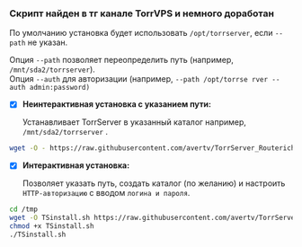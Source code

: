 ### Скрипт найден в тг канале TorrVPS и немного доработан

По умолчанию установка будет использовать `/opt/torrserver`, если `--path` не указан.  

Опция `--path` позволяет переопределить путь (например, `/mnt/sda2/torrserver`).  
Опция `--auth` для авторизации (например, `--path /opt/torrse
rver --auth admin:password)`  
- [x] __Неинтерактивная установка с указанием пути:__
      
  Устанавливает TorrServer в указанный каталог например, `/mnt/sda2/torrserver` .  
```bash
wget -O - https://raw.githubusercontent.com/avertv/TorrServer_Routerich/refs/heads/main/TSinstall.sh | sh -s -- --path /mnt/sda2/torrserver
```  

- [x] __Интерактивная установка:__
      
  Позволяет указать путь, создать каталог (по желанию) и настроить `HTTP-авторизацию` с вводом `логина и пароля`.  
```bash
cd /tmp
wget -O TSinstall.sh https://raw.githubusercontent.com/avertv/TorrServer_Routerich/refs/heads/main/TSinstall.sh
chmod +x TSinstall.sh
./TSinstall.sh
```

